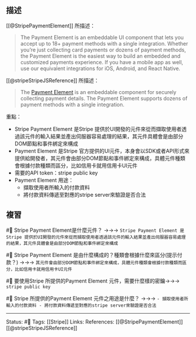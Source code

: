 
## 描述
[[@StripePaymentElement]] 所描述：
> The Payment Element is an embeddable UI component that lets you accept up to 18+ payment methods with a single integration. Whether you’re just collecting card payments or dozens of payment methods, the Payment Element is the easiest way to build an embedded and customized payments experience. If you have a mobile app as well, use our equivalent integrations for iOS, Android, and React Native.

[[@stripeStripeJSReference]] 所描述：
> The [Payment Element](https://stripe.com/docs/payments/payment-element) is an embeddable component for securely collecting payment details. The Payment Element supports dozens of payment methods with a single integration.

重點：
- Stripe Payment Element 是Stripe 提供於UI開發的元件來從而擷取使用者透過該元件的輸入結果並產出伺服器容易處理的結果，其元件具體會是由部分DOM節點和事件綁定來構成
- Payment Element 是Stripe 官方提供的UI元件，本身會以SDK或者API形式來提供給開發者，其元件會由部分DOM節點和事件綁定來構成，具體元件種類會根據付款種類而區分，比如信用卡就用信用卡UI元件
- 需要的API token：stripe public key
- Payment Element 用途：
	- 擷取使用者所輸入的付款資料
	- 將付款資料傳遞至對應的stripe server來驗證是否合法

## 複習

#🧠 Stripe Payment Element是什麼元件？ ->->-> `Stripe Payment Element 是Stripe 提供於UI開發的元件來從而擷取使用者透過該元件的輸入結果並產出伺服器容易處理的結果，其元件具體會是由部分DOM節點和事件綁定來構成`
<!--SR:!2023-07-18,92,230-->

#🧠  Stripe Payment Element 是由什麼構成的？種類會根據什麼來區分(提示付款？) ->->-> `其元件會由部分DOM節點和事件綁定來構成，具體元件種類會根據付款種類而區分，比如信用卡就用信用卡UI元件`
<!--SR:!2023-06-12,161,230-->

#🧠 要使用Stripe 所提供的Payment Element 元件，需要什麼樣的密鑰->->-> `stripe public key`
<!--SR:!2024-05-29,427,250-->

#🧠 Stripe 所提供的Payment Element 元件之用途是什麼？ ->->-> `- 擷取使用者所輸入的付款資料 - 將付款資料傳遞至對應的stripe server來驗證是否合法`
<!--SR:!2023-06-12,186,250-->



---
Status: #🌱 
Tags:
[[Stripe]]
Links:
References:
[[@StripePaymentElement]]
[[@stripeStripeJSReference]]